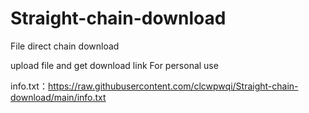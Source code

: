# Straight-chain-download
File direct chain download

upload file and get download link
For personal use

info.txt：https://raw.githubusercontent.com/clcwpwqi/Straight-chain-download/main/info.txt
